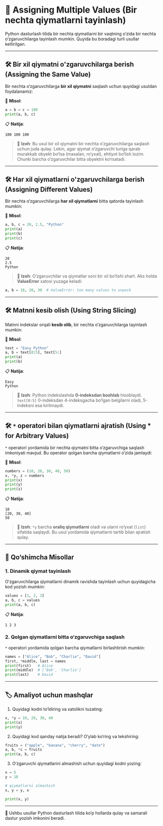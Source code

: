 # 🧠 Assigning Multiple Values (Bir nechta qiymatlarni tayinlash)

Python dasturlash tilida bir nechta qiymatlarni bir vaqtning o‘zida bir nechta o‘zgaruvchilarga tayinlash mumkin. Quyida bu boradagi turli usullar keltirilgan.

---

## 🛠️ Bir xil qiymatni o'zgaruvchilarga berish (Assigning the Same Value)

Bir nechta o‘zgaruvchilarga **bir xil qiymatni** saqlash uchun quyidagi usuldan foydalanamiz:

📌 **Misol**:
```python
a = b = c = 100
print(a, b, c)
```

📋 **Natija**:
```
100 100 100
```

> 🔔 **Izoh**: Bu usul bir xil qiymatni bir nechta o‘zgaruvchilarga saqlash uchun juda qulay. Lekin, agar qiymat o‘zgaruvchi turiga qarab murakkab obyekt bo‘lsa (masalan, ro‘yxat), ehtiyot bo‘lish lozim. Chunki barcha o‘zgaruvchilar bitta obyektni ko‘rsatadi.

---

## 🛠️ Har xil qiymatlarni o'zgaruvchilarga berish (Assigning Different Values)

Bir nechta o‘zgaruvchilarga **har xil qiymatlarni** bitta qatorda tayinlash mumkin:

📌 **Misol**:
```python
a, b, c = 20, 2.5, "Python"
print(a)
print(b)
print(c)
```

📋 **Natija**:
```
20
2.5
Python
```

> 🔔 **Izoh**: O‘zgaruvchilar va qiymatlar soni bir xil bo‘lishi shart. Aks holda **ValueError** xatosi yuzaga keladi:
```python
a, b = 10, 20, 30  # ValueError: too many values to unpack
```

---

## 🛠️ Matnni kesib olish (Using String Slicing)

Matnni indekslar orqali **kesib olib**, bir nechta o‘zgaruvchilarga tayinlash mumkin:

📌 **Misol**:
```python
text = "Easy Python"
a, b = text[0:5], text[5:]
print(a)
print(b)
```

📋 **Natija**:
```
Easy 
Python
```

> 🔔 **Izoh**: Python indekslashda **0-indeksdan boshlab** hisoblaydi. `text[0:5]` 0-indeksdan 4-indeksgacha bo‘lgan belgilarni oladi, 5-indeksni esa kiritmaydi.

---

## 🛠️ `*` operatori bilan qiymatlarni ajratish (Using * for Arbitrary Values)

`*` operatori yordamida bir nechta qiymatni bitta o‘zgaruvchiga saqlash imkoniyati mavjud. Bu operator qolgan barcha qiymatlarni o‘zida jamlaydi:

📌 **Misol**:
```python
numbers = (10, 20, 30, 40, 50)
x, *y, z = numbers
print(x)
print(y)
print(z)
```

📋 **Natija**:
```
10
[20, 30, 40]
50
```

> 🔔 **Izoh**: `*y` barcha **oraliq qiymatlarni** oladi va ularni ro‘yxat (`list`) sifatida saqlaydi. Bu usul yordamida qiymatlarni tartib bilan ajratish qulay.

---

## 🧪 Qo‘shimcha Misollar

### 1. Dinamik qiymat tayinlash
O‘zgaruvchilarga qiymatlarni dinamik ravishda tayinlash uchun quyidagicha kod yozish mumkin:
```python
values = [1, 2, 3]
a, b, c = values
print(a, b, c)
```

📋 **Natija**:
```
1 2 3
```

### 2. Qolgan qiymatlarni bitta o‘zgaruvchiga saqlash
`*` operatori yordamida qolgan barcha qiymatlarni birlashtirish mumkin:
```python
names = ["Alice", "Bob", "Charlie", "David"]
first, *middle, last = names
print(first)   # Alice
print(middle)  # ['Bob', 'Charlie']
print(last)    # David
```

---

## 🏷️ Amaliyot uchun mashqlar

1. Quyidagi kodni to‘ldiring va xatolikni tuzating:
```python
x, *y = 10, 20, 30, 40
print(x)
print(y)
```

2. Quyidagi kod qanday natija beradi? O‘ylab ko‘ring va tekshiring:
```python
fruits = ("apple", "banana", "cherry", "date")
a, b, *c = fruits
print(a, b, c)
```

3. O‘zgaruvchi qiymatlarini almashish uchun quyidagi kodni yozing:
```python
x = 5
y = 10

# qiymatlarni almashish
x, y = y, x

print(x, y)
```

---

🎯 Ushbu usullar Python dasturlash tilida ko‘p hollarda qulay va samarali dastur yozish imkonini beradi.